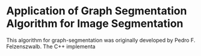 # Application of Graph Segmentation Algorithm for Image Segmentation

This algorithm for graph-segmentation was originally developed by Pedro F. Felzenszwalb. The C++ implementa